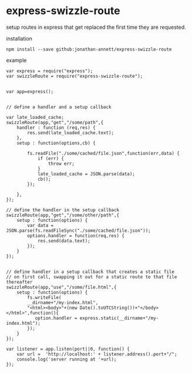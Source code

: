 # express-swizzle-route


setup routes in express that get replaced the first time they are requested.


installation

    npm install --save github:jonathan-annett/express-swizzle-route
    

example

    var express = require("express");
    var swizzleRoute = require("express-swizzle-route");
    
    
    var app=express();
    
    
    // define a handler and a setup callback
    
    var late_loaded_cache;
    swizzleRoute(app,"get","/some/path",{
        handler : function (req,res) {
            res.send(late_loaded_cache.text);    
        },
        setup : function(options,cb) {
        
            fs.readFile("./some/cached/file.json",function(err,data) {
                if (err) {
                    throw err;
                }
                late_loaded_cache = JSON.parse(data);
                cb();
            });
            
        },
    });
    
    // define the handler in the setup callback
    swizzleRoute(app,"get","/some/other/path",{
        setup : function(options) {
            var data = JSON.parse(fs.readFileSync("./some/cached/file.json"));
            options.handler = function(req,res) {
                res.send(data.text);    
            });
        }
    });
    
    
    // define handler in a setup callback that creates a static file 
    // on first call, swapping it out for a static route to that file thereafter
    swizzleRoute(app,"use","/some/file.html",{
        setup : function(options) {
            fs.writeFile(
            __dirname+"/my-index.html",
            "<html><body>"+(new Date().toUTCString())+"</body></html>",function(){
               option.handler = express.static(__dirname+"/my-index.html");
            });
        }
    });

    var listener = app.listen(port||0, function() {
        var url =  'http://localhost:' + listener.address().port+"/";
        console.log('server running at '+url);
    });
